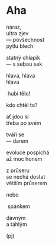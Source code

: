 Aha
===

náraz,  
ultra zjev  
— povšechnost  
pytlu blech

statný chlapík  
— s sebou sek

hlava, hlava  
hlava

&nbsp;hubí tělo!

kdo chtěl to?

ať jdou si  
třeba po svém

tváří se  
— darem

evoluce pospíchá  
až moc honem

z průseru  
se nechá dostat  
větším průserem

nebo  

&nbsp;spánkem

dávným  
a táhlým

(pj)

